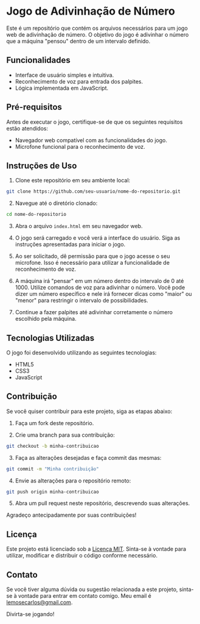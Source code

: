 # Jogo de Adivinhação de Número

Este é um repositório que contém os arquivos necessários para um jogo web de adivinhação de número. O objetivo do jogo é adivinhar o número que a máquina "pensou" dentro de um intervalo definido.

## Funcionalidades

- Interface de usuário simples e intuitiva.
- Reconhecimento de voz para entrada dos palpites.
- Lógica implementada em JavaScript.

## Pré-requisitos

Antes de executar o jogo, certifique-se de que os seguintes requisitos estão atendidos:

- Navegador web compatível com as funcionalidades do jogo.
- Microfone funcional para o reconhecimento de voz.

## Instruções de Uso

1. Clone este repositório em seu ambiente local:

```bash
git clone https://github.com/seu-usuario/nome-do-repositorio.git
```

2. Navegue até o diretório clonado:

```bash
cd nome-do-repositorio
```

3. Abra o arquivo `index.html` em seu navegador web.

4. O jogo será carregado e você verá a interface do usuário. Siga as instruções apresentadas para iniciar o jogo.

5. Ao ser solicitado, dê permissão para que o jogo acesse o seu microfone. Isso é necessário para utilizar a funcionalidade de reconhecimento de voz.

6. A máquina irá "pensar" em um número dentro do intervalo de 0 até 1000. Utilize comandos de voz para adivinhar o número. Você pode dizer um número específico e nele irá fornecer dicas como "maior" ou "menor" para restringir o intervalo de possibilidades.

7. Continue a fazer palpites até adivinhar corretamente o número escolhido pela máquina.

## Tecnologias Utilizadas

O jogo foi desenvolvido utilizando as seguintes tecnologias:

- HTML5
- CSS3
- JavaScript

## Contribuição

Se você quiser contribuir para este projeto, siga as etapas abaixo:

1. Faça um fork deste repositório.

2. Crie uma branch para sua contribuição:

```bash
git checkout -b minha-contribuicao
```

3. Faça as alterações desejadas e faça commit das mesmas:

```bash
git commit -m "Minha contribuição"
```

4. Envie as alterações para o repositório remoto:

```bash
git push origin minha-contribuicao
```

5. Abra um pull request neste repositório, descrevendo suas alterações.

Agradeço antecipadamente por suas contribuições!

## Licença

Este projeto está licenciado sob a [Licença MIT](LICENSE). Sinta-se à vontade para utilizar, modificar e distribuir o código conforme necessário.

## Contato

Se você tiver alguma dúvida ou sugestão relacionada a este projeto, sinta-se à vontade para entrar em contato comigo. Meu email é [lemosecarlos@gmail.com](mailto:lemosecarlos@gmail.com).

Divirta-se jogando!